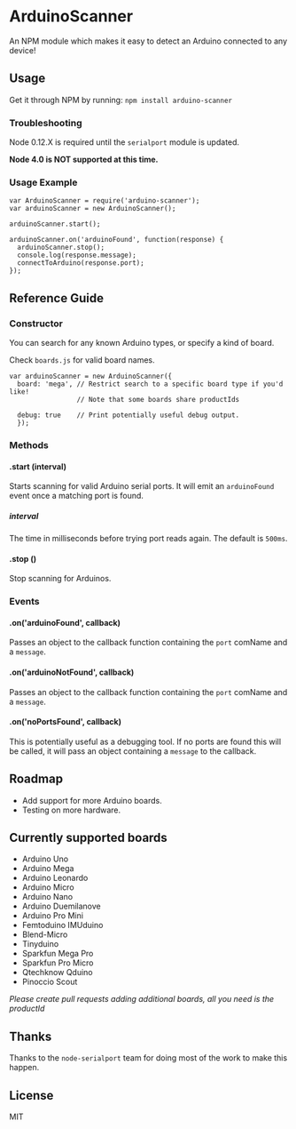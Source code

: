 # ArduinoScanner
An NPM module which makes it easy to detect an Arduino connected to any device!

## Usage
Get it through NPM by running: `npm install arduino-scanner`

### Troubleshooting
Node 0.12.X is required until the `serialport` module is updated.

**Node 4.0 is NOT supported at this time.**

### Usage Example

```node
var ArduinoScanner = require('arduino-scanner');
var arduinoScanner = new ArduinoScanner();

arduinoScanner.start();

arduinoScanner.on('arduinoFound', function(response) {
  arduinoScanner.stop();
  console.log(response.message);
  connectToArduino(response.port);
});
```

## Reference Guide
### Constructor
You can search for any known Arduino types, or specify a kind of board.

Check `boards.js` for valid board names.

```node
var arduinoScanner = new ArduinoScanner({
  board: 'mega', // Restrict search to a specific board type if you'd like!
                 // Note that some boards share productIds
                 
  debug: true    // Print potentially useful debug output.
  });
```
### Methods
#### .start (interval)
Starts scanning for valid Arduino serial ports.
It will emit an `arduinoFound` event once a matching port is found.

##### interval
The time in milliseconds before trying port reads again.
The default is `500ms`.

#### .stop ()
Stop scanning for Arduinos.

### Events
#### .on('arduinoFound', callback)
Passes an object to the callback function containing the `port` comName and a `message`.

#### .on('arduinoNotFound', callback)
Passes an object to the callback function containing the `port` comName and a `message`.

#### .on('noPortsFound', callback)
This is potentially useful as a debugging tool. If no ports are found this will be called, it will pass an object containing a `message` to the callback.

## Roadmap
- Add support for more Arduino boards.
- Testing on more hardware.

## Currently supported boards
+ Arduino Uno
+ Arduino Mega
+ Arduino Leonardo
+ Arduino Micro
+ Arduino Nano
+ Arduino Duemilanove
+ Arduino Pro Mini
+ Femtoduino IMUduino
+ Blend-Micro
+ Tinyduino
+ Sparkfun Mega Pro
+ Sparkfun Pro Micro
+ Qtechknow Qduino
+ Pinoccio Scout

_Please create pull requests adding additional boards, all you need is the productId_

## Thanks
Thanks to the `node-serialport` team for doing most of the work to make this happen.

## License
MIT
